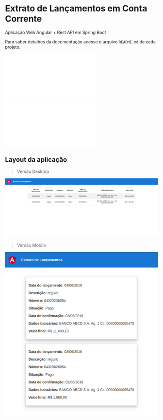 # Extrato de Lançamentos em Conta Corrente

Aplicação Web Angular + Rest API em Spring Boot

Para saber detalhes da documentação acesse o arquivo `README.md` de cada projeto.

![API](./api/README.md)
![WEB](./web/README.md)

## Layout da aplicação

> Versão Desktop

![desktop](./.github/desktop.png)

> Versão Mobile

![mobile](./.github/mobile.png)
